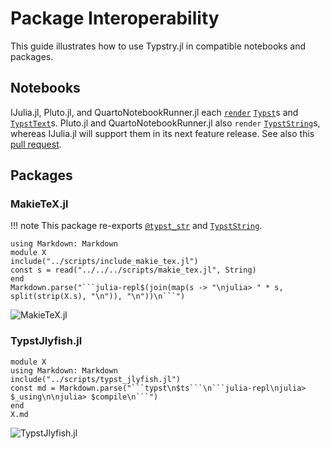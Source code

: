 
# Package Interoperability

This guide illustrates how to use Typstry.jl in compatible notebooks and packages.

## Notebooks

IJulia.jl, Pluto.jl, and QuartoNotebookRunner.jl each [`render`](@ref) [`Typst`](@ref)s and [`TypstText`](@ref)s.
Pluto.jl and QuartoNotebookRunner.jl also `render` [`TypstString`](@ref)s,
whereas IJulia.jl will support them in its next feature release.
See also this [pull request](https://github.com/JuliaLang/IJulia.jl/pull/1114).

## Packages

### MakieTeX.jl

!!! note
    This package re-exports [`@typst_str`](@ref) and [`TypstString`](@ref).

`````@eval
using Markdown: Markdown
module X
include("../scripts/include_makie_tex.jl")
const s = read("../../../scripts/makie_tex.jl", String)
end
Markdown.parse("```julia-repl$(join(map(s -> "\njulia> " * s, split(strip(X.s), "\n")), "\n"))\n```")
`````

![MakieTeX.jl](makie_tex.svg)

### TypstJlyfish.jl

`````@eval
module X
using Markdown: Markdown
include("../scripts/typst_jlyfish.jl")
const md = Markdown.parse("```typst\n$ts```\n```julia-repl\njulia> $_using\n\njulia> $compile\n```")
end
X.md
`````

![TypstJlyfish.jl](typst_jlyfish.svg)
